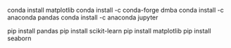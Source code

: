 conda install matplotlib
conda install -c conda-forge dmba
conda install -c anaconda pandas
conda install -c anaconda jupyter

pip install pandas
pip install scikit-learn
pip install matplotlib
pip install seaborn